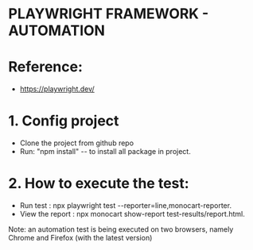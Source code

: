 # PLAYWRIGHT FRAMEWORK - AUTOMATION

# Reference:

- https://playwright.dev/

# 1. Config project

- Clone the project from github repo
- Run: "npm install" -- to install all package in project.

# 2. How to execute the test:

- Run test : npx playwright test --reporter=line,monocart-reporter.
- View the report : npx monocart show-report test-results/report.html.

Note: an automation test is being executed on two browsers, namely Chrome and Firefox (with the latest version)
